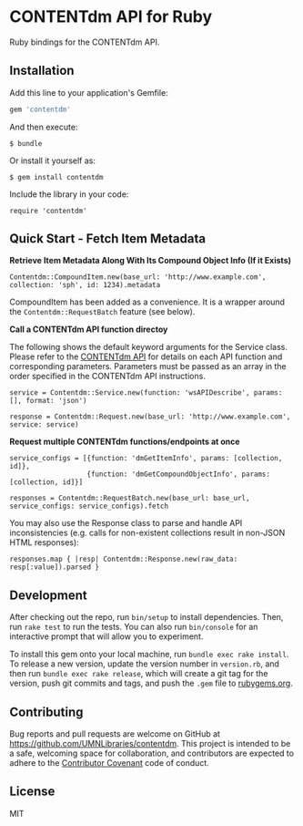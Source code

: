 # CONTENTdm API for Ruby

Ruby bindings for the CONTENTdm API.

## Installation

Add this line to your application's Gemfile:

```ruby
gem 'contentdm'
```

And then execute:

    $ bundle

Or install it yourself as:

    $ gem install contentdm

Include the library in your code:

`require 'contentdm'`


## Quick Start - Fetch Item Metadata


**Retrieve Item Metadata Along With Its Compound Object Info (If it Exists)**

```
Contentdm::CompoundItem.new(base_url: 'http://www.example.com', collection: 'sph', id: 1234).metadata
```

CompoundItem has been added as a convenience. It is a wrapper around the `Contentdm::RequestBatch` feature (see below).

**Call a CONTENTdm API function directoy**

The following shows the default keyword arguments for the Service class. Please refer to the [CONTENTdm API](https://www.oclc.org/support/services/contentdm/help/customizing-website-help/other-customizations/contentdm-api-reference.en.html) for details on each API function and corresponding parameters. Parameters must be passed as an array in the order specified in the CONTENTdm API instructions.

```
service = Contentdm::Service.new(function: 'wsAPIDescribe', params: [], format: 'json')

response = Contentdm::Request.new(base_url: 'http://www.example.com', service: service)
```

**Request multiple CONTENTdm functions/endpoints at once**

```
service_configs = [{function: 'dmGetItemInfo', params: [collection, id]},
                   {function: 'dmGetCompoundObjectInfo', params: [collection, id]}]

responses = Contentdm::RequestBatch.new(base_url: base_url, service_configs: service_configs).fetch
```

You may also use the Response class to parse and handle API inconsistencies (e.g. calls for non-existent collections result in non-JSON HTML responses):

```
responses.map { |resp| Contentdm::Response.new(raw_data: resp[:value]).parsed }
```

## Development

After checking out the repo, run `bin/setup` to install dependencies. Then, run `rake test` to run the tests. You can also run `bin/console` for an interactive prompt that will allow you to experiment.

To install this gem onto your local machine, run `bundle exec rake install`. To release a new version, update the version number in `version.rb`, and then run `bundle exec rake release`, which will create a git tag for the version, push git commits and tags, and push the `.gem` file to [rubygems.org](https://rubygems.org).

## Contributing

Bug reports and pull requests are welcome on GitHub at https://github.com/UMNLibraries/contentdm. This project is intended to be a safe, welcoming space for collaboration, and contributors are expected to adhere to the [Contributor Covenant](http://contributor-covenant.org) code of conduct.


## License

MIT
